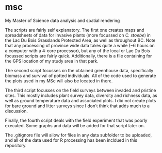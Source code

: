 # msc
My Master of Science data analysis and spatial rendering

The scripts are fairly self explanatory. The first one creates maps and spreadsheets of data for invasive plants (more focussed on <i>C. stoebe</i>) in the Lac Du Bois Grasslands Protected Area, as well as throughout BC. Note that any processing of province wide data takes quite a while (~6 hours on a computer with a 4-core processor), but any of the local or Lac Du Bois focussed scripts are fairly quick. Additionally, there is a file containing for the GPS location of my study area in that park. 

The second script focusses on the obtained greenhouse data, specifically biomass and survival of potted individuals. All of the code used to generate the plots used in my MSc will also be located in there. 

The third script focusses on the field surveys between invaded and pristine sites. This mostly includes plant survey data, diversity and richness data, as well as ground temperature data and associated plots. I did not create plots for bare ground and litter surveys since I don't think that adds much to a discussion. 

Finally, the fourth script deals with the field experiment that was poorly executed. Some graphs and data will be added for that script later on.

The .gitignore file will allow for files in any data subfolder to be uploaded, and all of the data used for R processing has been incldued in this repository.
